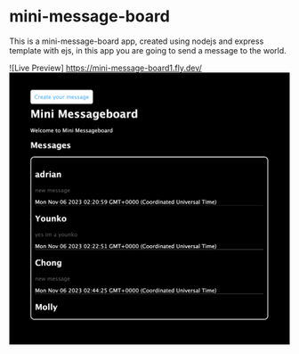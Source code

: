 # mini-message-board
This is a mini-message-board app, created using nodejs and express template with ejs,
in this app you are going to send a message to the world.

![Live Preview] https://mini-message-board1.fly.dev/
![App Screenshot](./assets/messageboardss.png)

